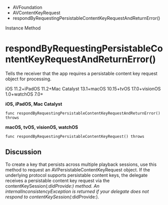 

- AVFoundation
- AVContentKeyRequest
-  respondByRequestingPersistableContentKeyRequestAndReturnError() 

Instance Method

# respondByRequestingPersistableContentKeyRequestAndReturnError()

Tells the receiver that the app requires a persistable content key request object for processing.

iOS 11.2+iPadOS 11.2+Mac Catalyst 13.1+macOS 10.15+tvOS 17.0+visionOS 1.0+watchOS 7.0+

**iOS, iPadOS, Mac Catalyst**

``` source
func respondByRequestingPersistableContentKeyRequestAndReturnError() throws
```

**macOS, tvOS, visionOS, watchOS**

``` source
func respondByRequestingPersistableContentKeyRequest() throws
```

## Discussion

To create a key that persists across multiple playback sessions, use this method to request an AVPersistableContentKeyRequest object. If the underlying protocol supports persistable content keys, the delegate receives a persistable content key request via the contentKeySession(_:didProvide:) method. An internalInconsistencyException is returned if your delegate does not respond to contentKeySession(_:didProvide:).

